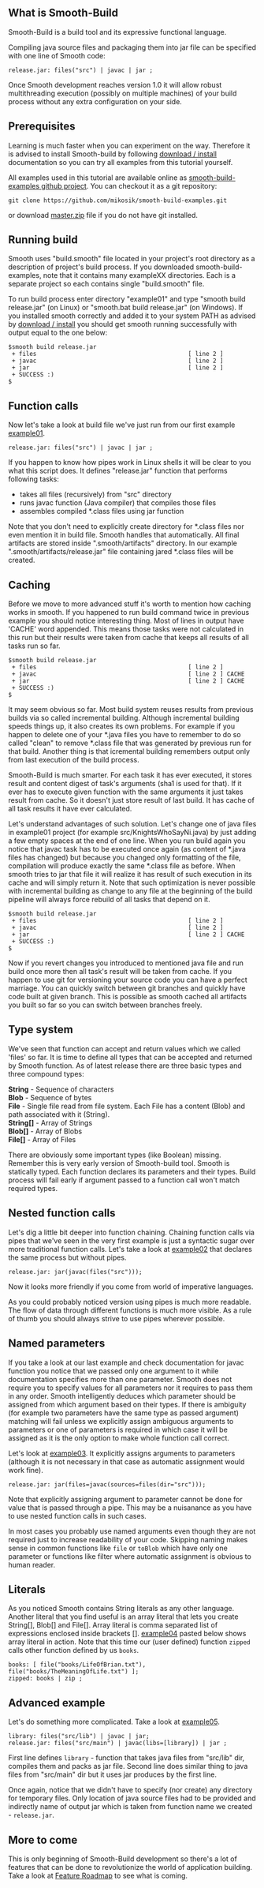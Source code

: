 What is Smooth-Build
--------------------

Smooth-Build is a build tool and its expressive functional language.

Compiling java source files and packaging them into jar file can be specified with one line of Smooth code:

```
release.jar: files("src") | javac | jar ;
```

Once Smooth development reaches version 1.0 it will allow robust multithreading execution (possibly on multiple machines) of your build process without any extra configuration on your side.

Prerequisites
-------------

Learning is much faster when you can experiment on the way. Therefore it is advised to install Smooth-build by following [download / install](http://www.smooth-build.org/download.html) documentation so you can try all examples from this tutorial yourself.

All examples used in this tutorial are available online as [smooth-build-examples github project](https://github.com/mikosik/smooth-build-examples). You can checkout it as a git repository:

```
git clone https://github.com/mikosik/smooth-build-examples.git
```

or download [master.zip](https://github.com/mikosik/smooth-build-examples/archive/master.zip) file if you do not have git installed.

Running build
-------------

Smooth uses "build.smooth" file located in your project's root directory as a description of project's build process. If you downloaded smooth-build-examples, note that it contains many exampleXX directories. Each is a separate project so each contains single "build.smooth" file.

To run build process enter directory "example01" and type "smooth build release.jar" (on Linux) or "smooth.bat build release.jar" (on Windows). If you installed smooth correctly and added it to your system PATH as advised by [download / install](http://www.smooth-build.org/download.html) you should get smooth running successfully with output equal to the one below:

```
$smooth build release.jar
 + files                                           [ line 2 ]
 + javac                                           [ line 2 ]
 + jar                                             [ line 2 ]
 + SUCCESS :)
$
```

Function calls
--------------

Now let's take a look at build file we've just run from our first example [example01](https://github.com/mikosik/smooth-build-examples/tree/master/example01).

```
release.jar: files("src") | javac | jar ;
```

If you happen to know how pipes work in Linux shells it will be clear to you what this script does. It defines "release.jar" function that performs following tasks:

 * takes all files (recursively) from "src" directory
 * runs javac function (Java compiler) that compiles those files
 * assembles compiled *.class files using jar function

Note that you don't need to explicitly create directory for *.class files nor even mention it in build file. Smooth handles that automatically. All final artifacts are stored inside ".smooth/artifacts" directory. In our example ".smooth/artifacts/release.jar" file containing jared *.class files will be created.

Caching
-------

Before we move to more advanced stuff it's worth to mention how caching works in smooth. If you happened to run build command twice in previous example you should notice interesting thing. Most of lines in output have 'CACHE' word appended. This means those tasks were not calculated in this run but their results were taken from cache that keeps all results of all tasks run so far.

```
$smooth build release.jar
 + files                                           [ line 2 ]
 + javac                                           [ line 2 ] CACHE
 + jar                                             [ line 2 ] CACHE
 + SUCCESS :)
$
```

It may seem obvious so far. Most build system reuses results from previous builds via so called incremental building. Although incremental building speeds things up, it also creates its own problems. For example if you happen to delete one of your *.java files you have to remember to do so called "clean" to remove *.class file that was generated by previous run for that build. Another thing is that icremental building remembers output only from last execution of the build process.

Smooth-Build is much smarter. For each task it has ever executed, it stores result and content digest of task's arguments (sha1 is used for that). If it ever has to execute given function with the same arguments it just takes result from cache. So it doesn't just store result of last build. It has cache of all task results it have ever calculated.

Let's understand advantages of such solution. Let's change one of java files in example01 project (for example src/KnightsWhoSayNi.java) by just adding a few empty spaces at the end of one line. When you run build again you notice that javac task has to be executed once again (as content of *.java files has changed) but because you changed only formatting of the file, compilation will produce exactly the same *.class file as before. When smooth tries to jar that file it will realize it has result of such execution in its cache and will simply return it. Note that such optimization is never possible with incremental building as change to any file at the beginning of the build pipeline will always force rebuild of all tasks that depend on it.

```
$smooth build release.jar
 + files                                           [ line 2 ]
 + javac                                           [ line 2 ]
 + jar                                             [ line 2 ] CACHE
 + SUCCESS :)
$
```

Now if you revert changes you introduced to mentioned java file and run build once more then all task's result will be taken from cache. If you happen to use git for versioning your source code you can have a perfect marriage. You can quickly switch between git branches and quickly have code built at given branch. This is possible as smooth cached all artifacts you built so far so you can switch between branches freely.

Type system
-----------

We've seen that function can accept and return values which we called 'files' so far. It is time to define all types that can be accepted and returned by Smooth function. As of latest release there are three basic types and three compound types:

**String** - Sequence of characters  
**Blob** - Sequence of bytes  
**File** - Single file read from file system. Each File has a content (Blob) and path associated with it (String).  
**String[]** - Array of Strings  
**Blob[]** - Array of Blobs  
**File[]** - Array of Files  

There are obviously some important types (like Boolean) missing. Remember this is very early version of Smooth-build tool.
Smooth is statically typed. Each function declares its parameters and their types. Build process will fail early if argument passed to a function call won't match required types.

Nested function calls
---------------------

Let's dig a little bit deeper into function chaining. Chaining function calls via pipes that we've seen in the very first example is just a syntactic sugar over more traditional function calls. Let's take a look at [example02](https://github.com/mikosik/smooth-build-examples/tree/master/example02) that declares the same process but without pipes.

```
release.jar: jar(javac(files("src")));
```

Now it looks more friendly if you come from world of imperative languages.

As you could probably noticed version using pipes is much more readable. The flow of data through different functions is much more visible. As a rule of thumb you should always strive to use pipes wherever possible.

Named parameters
----------------

If you take a look at our last example and check documentation for javac function you notice that we passed only one argument to it while documentation specifies more than one parameter. Smooth does not require you to specify values for all parameters nor it requires to pass them in any order. Smooth intelligently deduces which parameter should be assigned from which argument based on their types. If there is ambiguity (for example two parameters have the same type as passed argument) matching will fail unless we explicitly assign ambiguous arguments to parameters or one of parameters is required in which case it will be assigned as it is the only option to make whole function call correct.

Let's look at [example03](https://github.com/mikosik/smooth-build-examples/tree/master/example03). It explicitly assigns arguments to parameters (although it is not necessary in that case as automatic assignment would work fine).

```
release.jar: jar(files=javac(sources=files(dir="src")));
```

Note that explicitly assigning argument to parameter cannot be done for value that is passed through a pipe. This may be a nuisanance as you have to use nested function calls in such cases.

In most cases you probably use named arguments even though they are not required just to increase readability of your code. Skipping naming makes sense in common functions like `file` or `toBlob` which have only one parameter or functions like filter where automatic assignment is obvious to human reader.

Literals
--------
As you noticed Smooth contains String literals as any other language. Another literal that you find useful is an array literal that lets you create String[], Blob[] and File[]. Array literal is comma separated list of expressions enclosed inside brackets []. [example04](https://github.com/mikosik/smooth-build-examples/tree/master/example04) pasted below shows array literal in action. Note that this time our (user defined) function `zipped` calls other function defined by us `books`.

```
books: [ file("books/LifeOfBrian.txt"), file("books/TheMeaningOfLife.txt") ];
zipped: books | zip ;
```

Advanced example
----------------

Let's do something more complicated. Take a look at [example05](https://github.com/mikosik/smooth-build-examples/tree/master/example05).

```
library: files("src/lib") | javac | jar;
release.jar: files("src/main") | javac(libs=[library]) | jar ;
```

First line defines `library` - function that takes java files from "src/lib" dir, compiles them and packs as jar file. Second line does similar thing to java files from "src/main" dir but it uses jar produces by the first line.

Once again, notice that we didn't have to specify (nor create) any directory for temporary files. Only location of java source files had to be provided and indirectly name of output jar which is taken from function name we created - `release.jar`.

More to come
------------

This is only beginning of Smooth-Build development so there's a lot of features that can be done to revolutionize the world of application building. Take a look at [Feature Roadmap](http://www.smooth-build.org/roadmap.html) to see what is coming.

